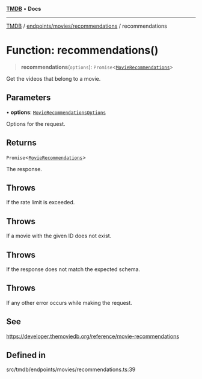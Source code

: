 [**TMDB**](../../../../README.md) • **Docs**

***

[TMDB](../../../../README.md) / [endpoints/movies/recommendations](../README.md) / recommendations

# Function: recommendations()

> **recommendations**(`options`): `Promise`\<[`MovieRecommendations`](../../../../structs/Schemas/type-aliases/MovieRecommendations.md)\>

Get the videos that belong to a movie.

## Parameters

• **options**: [`MovieRecommendationsOptions`](../type-aliases/MovieRecommendationsOptions.md)

Options for the request.

## Returns

`Promise`\<[`MovieRecommendations`](../../../../structs/Schemas/type-aliases/MovieRecommendations.md)\>

The response.

## Throws

If the rate limit is exceeded.

## Throws

If a movie with the given ID does not exist.

## Throws

If the response does not match the expected schema.

## Throws

If any other error occurs while making the request.

## See

https://developer.themoviedb.org/reference/movie-recommendations

## Defined in

src/tmdb/endpoints/movies/recommendations.ts:39
